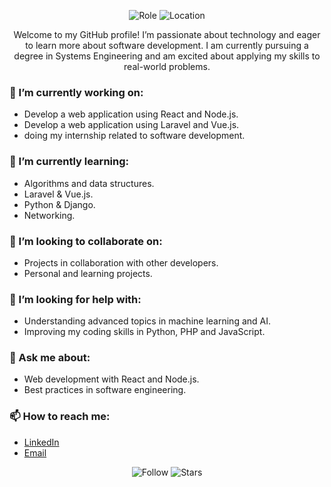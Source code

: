 <!-- Header -->
<p align="center">
  <!-- <img src="src/header.png" alt="Banner" /> -->
</p>

<!-- About Me -->
<p align="center">
  <img src="https://img.shields.io/badge/Role-Student%20of%20Systems%20Engineering-blue" alt="Role">
  <img src="https://img.shields.io/badge/Location-Colombia-green" alt="Location">
</p>

<!-- Introduction -->
<p align="center">
  Welcome to my GitHub profile! I’m passionate about technology and eager to learn more about software development. I am currently pursuing a degree in Systems Engineering and am excited about applying my skills to real-world problems.
</p>

<!-- Current Work -->
### 🔭 I’m currently working on:
- Develop a web application using React and Node.js.
- Develop a web application using Laravel and Vue.js.
- doing my internship related to software development.

<!-- Learning -->
### 🌱 I’m currently learning:
- Algorithms and data structures.
- Laravel & Vue.js.
- Python & Django.
- Networking.

<!-- Collaboration -->
### 👯 I’m looking to collaborate on:
- Projects in collaboration with other developers.
- Personal and learning projects.

<!-- Help -->
### 🤔 I’m looking for help with:
- Understanding advanced topics in machine learning and AI.
- Improving my coding skills in Python, PHP and JavaScript.

<!-- Contact -->
### 💬 Ask me about:
- Web development with React and Node.js.
- Best practices in software engineering.

### 📫 How to reach me:
- [LinkedIn](https://www.linkedin.com/in/german-morenodev/)
- [Email](mailto:your-german.dev77@gmail.com)


<!-- Footer -->
<p align="center">
  <img src="https://img.shields.io/github/followers/your-github-username?style=social" alt="Follow">
  <img src="https://img.shields.io/github/stars/your-github-username?style=social" alt="Stars">
</p>
